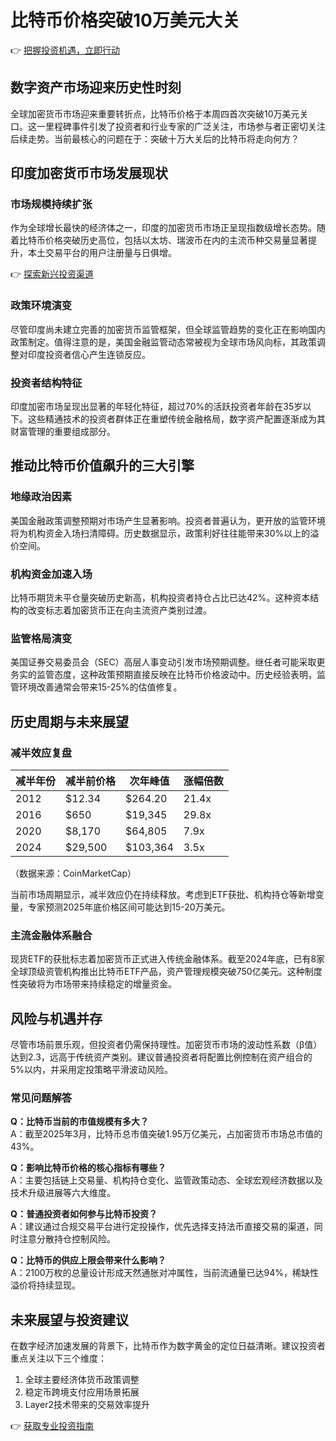 # 比特币价格突破10万美元大关

👉 [把握投资机遇，立即行动](https://bit.ly/okx_welcome)

## 数字资产市场迎来历史性时刻
全球加密货币市场迎来重要转折点，比特币价格于本周四首次突破10万美元关口。这一里程碑事件引发了投资者和行业专家的广泛关注，市场参与者正密切关注后续走势。当前最核心的问题在于：突破十万大关后的比特币将走向何方？

## 印度加密货币市场发展现状

### 市场规模持续扩张
作为全球增长最快的经济体之一，印度的加密货币市场正呈现指数级增长态势。随着比特币价格突破历史高位，包括以太坊、瑞波币在内的主流币种交易量显著提升，本土交易平台的用户注册量与日俱增。

👉 [探索新兴投资渠道](https://bit.ly/okx_welcome)

### 政策环境演变
尽管印度尚未建立完善的加密货币监管框架，但全球监管趋势的变化正在影响国内政策制定。值得注意的是，美国金融监管动态常被视为全球市场风向标，其政策调整对印度投资者信心产生连锁反应。

### 投资者结构特征
印度加密市场呈现出显著的年轻化特征，超过70%的活跃投资者年龄在35岁以下。这些精通技术的投资者群体正在重塑传统金融格局，数字资产配置逐渐成为其财富管理的重要组成部分。

## 推动比特币价值飙升的三大引擎

### 地缘政治因素
美国金融政策调整预期对市场产生显著影响。投资者普遍认为，更开放的监管环境将为机构资金入场扫清障碍。历史数据显示，政策利好往往能带来30%以上的溢价空间。

### 机构资金加速入场
比特币期货未平仓量突破历史新高，机构投资者持仓占比已达42%。这种资本结构的改变标志着加密货币正在向主流资产类别过渡。

### 监管格局演变
美国证券交易委员会（SEC）高层人事变动引发市场预期调整。继任者可能采取更务实的监管态度，这种政策预期直接反映在比特币价格波动中。历史经验表明，监管环境改善通常会带来15-25%的估值修复。

## 历史周期与未来展望

### 减半效应复盘
| 减半年份 | 减半前价格 | 次年峰值 | 涨幅倍数 |
|----------|------------|----------|----------|
| 2012     | $12.34     | $264.20  | 21.4x    |
| 2016     | $650       | $19,345  | 29.8x    |
| 2020     | $8,170     | $64,805  | 7.9x     |
| 2024     | $29,500    | $103,364 | 3.5x     |

（数据来源：CoinMarketCap）

当前市场周期显示，减半效应仍在持续释放。考虑到ETF获批、机构持仓等新增变量，专家预测2025年底价格区间可能达到15-20万美元。

### 主流金融体系融合
现货ETF的获批标志着加密货币正式进入传统金融体系。截至2024年底，已有8家全球顶级资管机构推出比特币ETF产品，资产管理规模突破750亿美元。这种制度性突破将为市场带来持续稳定的增量资金。

## 风险与机遇并存
尽管市场前景乐观，但投资者仍需保持理性。加密货币市场的波动性系数（β值）达到2.3，远高于传统资产类别。建议普通投资者将配置比例控制在资产组合的5%以内，并采用定投策略平滑波动风险。

### 常见问题解答

**Q：比特币当前的市值规模有多大？**  
A：截至2025年3月，比特币总市值突破1.95万亿美元，占加密货币市场总市值的43%。

**Q：影响比特币价格的核心指标有哪些？**  
A：主要包括链上交易量、机构持仓变化、监管政策动态、全球宏观经济数据以及技术升级进展等六大维度。

**Q：普通投资者如何参与比特币投资？**  
A：建议通过合规交易平台进行定投操作，优先选择支持法币直接交易的渠道，同时注意分散持仓控制风险。

**Q：比特币的供应上限会带来什么影响？**  
A：2100万枚的总量设计形成天然通胀对冲属性，当前流通量已达94%，稀缺性溢价将持续显现。

## 未来展望与投资建议
在数字经济加速发展的背景下，比特币作为数字黄金的定位日益清晰。建议投资者重点关注以下三个维度：
1. 全球主要经济体货币政策调整
2. 稳定币跨境支付应用场景拓展
3. Layer2技术带来的交易效率提升

👉 [获取专业投资指南](https://bit.ly/okx_welcome)
